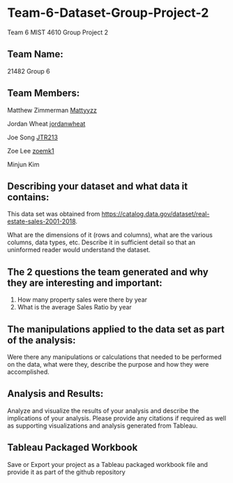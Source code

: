 # Team-6-Dataset-Group-Project-2

Team 6 MIST 4610 Group Project 2
## Team Name:

21482 Group 6 

## Team Members:

Matthew Zimmerman [Mattyyzz](https://github.com/Mattyyzz)

Jordan Wheat [jordanwheat](https://github.com/jordanwheat)

Joe Song [JTR213](https://github.com/JTR21)

Zoe Lee [zoemk1](https://github.com/zoemkl)

Minjun Kim

## Describing your dataset and what data it contains:
This data set was obtained from https://catalog.data.gov/dataset/real-estate-sales-2001-2018.

What are the dimensions of it (rows and columns), what are the various
columns, data types, etc. Describe it in sufficient detail so that an uninformed reader would
understand the dataset.

## The 2 questions the team generated and why they are interesting and important:
1. How many property sales were there by year
2. What is the average Sales Ratio by year

## The manipulations applied to the data set as part of the analysis:
Were there any manipulations or calculations that needed to be performed on the data, what were
they, describe the purpose and how they were accomplished.

## Analysis and Results:
Analyze and visualize the results of your analysis and describe the implications of your analysis.
Please provide any citations if required as well as supporting visualizations and analysis
generated from Tableau.

## Tableau Packaged Workbook
Save or Export your project as a Tableau packaged workbook file and provide it as part of the
github repository
